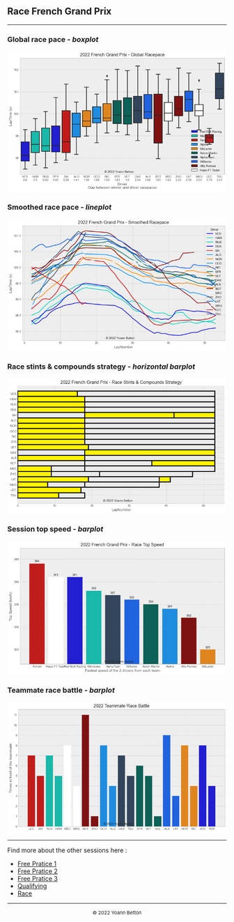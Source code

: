 ## Race French Grand Prix

---

### Global race pace - *boxplot*

<img src="/output/2022-07-24_French_Grand_Prix/global_racepace_white.png?raw=true"/>

### Smoothed race pace - *lineplot*

<img src="/output/2022-07-24_French_Grand_Prix/smoothed_racepace_white.png?raw=true"/>

### Race stints & compounds strategy - *horizontal barplot*

<img src="/output/2022-07-24_French_Grand_Prix/race_stints_compounds_stategy_white.png?raw=true"/>

### Session top speed - *barplot*

<img src="/output/2022-07-24_French_Grand_Prix/topspeed_race_white.png?raw=true"/>

### Teammate race battle - *barplot*

<img src="/output/2022-07-24_French_Grand_Prix/teammates_race_battle_white.png?raw=true"/>

--- 

Find more about the other sessions here :
  - [Free Pratice 1](/page/FP1/2022-07-24_French_Grand_Prix)  
  - [Free Pratice 2](/page/FP2/2022-07-24_French_Grand_Prix) 
  - [Free Pratice 3](/page/FP3/2022-07-24_French_Grand_Prix)
  - [Qualifying](/page/Qualifying/2022-07-24_French_Grand_Prix) 
  - [Race](/page/Race/2022-07-24_French_Grand_Prix)

---

<div style="text-align: center">
  <p style="font-size:11px">&copy; 2022 Yoann Betton</p>
</div>

<!-- ---

<p style="font-size:11px">Page generated from <a href="https://github.com/yoannbtn/yoannbtn.github.io">github.com/yoannbtn</a>.</p> -->